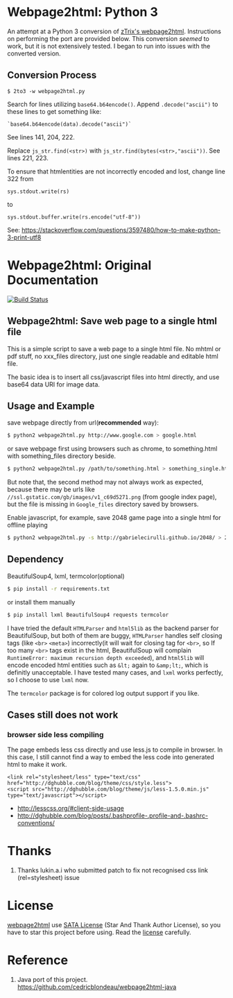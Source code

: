 
# Webpage2html: Python 3

An attempt at a Python 3 conversion of [zTrix's webpage2html](https://github.com/zTrix/webpage2html). Instructions on performing the port are provided below. This conversion _seemed_ to work, but it is not extensively tested. I began to run into issues with the converted version.

## Conversion Process

    $ 2to3 -w webpage2html.py

Search for lines utilizing `base64.b64encode()`. Append `.decode("ascii")` to these lines to get something like:

    `base64.b64encode(data).decode("ascii")`

See lines 141, 204, 222.

Replace `js_str.find(<str>)` with `js_str.find(bytes(<str>,"ascii"))`. See lines 221, 223.

To ensure that htmlentities are not incorrectly encoded and lost, change line 322 from

    sys.stdout.write(rs)
    
to

    sys.stdout.buffer.write(rs.encode("utf-8"))
    
See:
https://stackoverflow.com/questions/3597480/how-to-make-python-3-print-utf8

# Webpage2html: Original Documentation

[![Build Status](https://travis-ci.org/zTrix/webpage2html.png)](https://travis-ci.org/zTrix/webpage2html)

## Webpage2html: Save web page to a single html file

This is a simple script to save a web page to a single html file. No mhtml or pdf stuff, no xxx_files directory, just one single readable and editable html file.

The basic idea is to insert all css/javascript files into html directly, and use base64 data URI for image data.

## Usage and Example

save webpage directly from url(**recommended** way):

```bash
$ python2 webpage2html.py http://www.google.com > google.html
```

or save webpage first using browsers such as chrome, to something.html with something_files directory beside.

```bash
$ python2 webpage2html.py /path/to/something.html > something_single.html
```

But note that, the second method may not always work as expected, because there may be urls like `//ssl.gstatic.com/gb/images/v1_c69d5271.png` (from google index page), but the file is missing in `Google_files` directory saved by browsers.

Enable javascript, for example, save 2048 game page into a single html for offline playing

```bash
$ python2 webpage2html.py -s http://gabrielecirulli.github.io/2048/ > 2048.html
```

## Dependency

BeautifulSoup4, lxml, termcolor(optional)

```bash
$ pip install -r requirements.txt
```

or install them manually

```bash
$ pip install lxml BeautifulSoup4 requests termcolor
```

I have tried the default `HTMLParser` and `html5lib` as the backend parser for BeautifulSoup, but both of them are buggy, `HTMLParser` handles self closing tags (like `<br>` `<meta>`) incorrectly(it will wait for closing tag for `<br>`, so If too many `<br>` tags exist in the html, BeautifulSoup will complain `RuntimeError: maximum recursion depth exceeded`), and `html5lib` will encode encoded html entities such as `&lt;` again to `&amp;lt;`, which is definitly unacceptable. I have tested many cases, and `lxml` works perfectly, so I choose to use `lxml` now.

The `termcolor` package is for colored log output support if you like.

## Cases still does not work

### browser side less compiling

The page embeds less css directly and use less.js to compile in browser. In this case, I still cannot find a way to embed the less code into generated html to make it work.

```
<link rel="stylesheet/less" type="text/css" href="http://dghubble.com/blog/theme/css/style.less">
<script src="http://dghubble.com/blog/theme/js/less-1.5.0.min.js" type="text/javascript"></script>
```

 - http://lesscss.org/#client-side-usage
 - http://dghubble.com/blog/posts/.bashprofile-.profile-and-.bashrc-conventions/

# Thanks

 1. Thanks lukin.a.i who submitted patch to fix not recognised css link (rel=stylesheet) issue

# License

[webpage2html] use [SATA License](LICENSE.txt) (Star And Thank Author License), so you have to star this project before using. Read the [license](LICENSE.txt) carefully.

# Reference

 1. Java port of this project. https://github.com/cedricblondeau/webpage2html-java

[webpage2html]:https://github.com/zTrix/webpage2html


